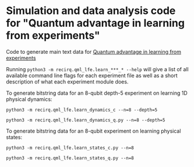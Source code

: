 # Simulation and data analysis code for "Quantum advantage in learning from experiments"

Code to generate main text data for [Quantum advantage in learning from experiments](https://arxiv.org/abs/2112.00778)

Running `python3 -m recirq.qml_lfe.learn_***_* --help` will give a list of all available command line
flags for each experiment file as well as a short description of what each experiment
module does.

To generate bitstring data for an 8-qubit depth-5 experiment on learning 1D physical dynamics:

`python3 -m recirq.qml_lfe.learn_dynamics_c --n=8 --depth=5`

`python3 -m recirq.qml_lfe.learn_dynamics_q.py --n=8 --depth=5`

To generate bitstring data for an 8-qubit experiment on learning physical states:

`python3 -m recirq.qml_lfe.learn_states_c.py --n=8`

`python3 -m recirq.qml_lfe.learn_states_q.py --n=8`



